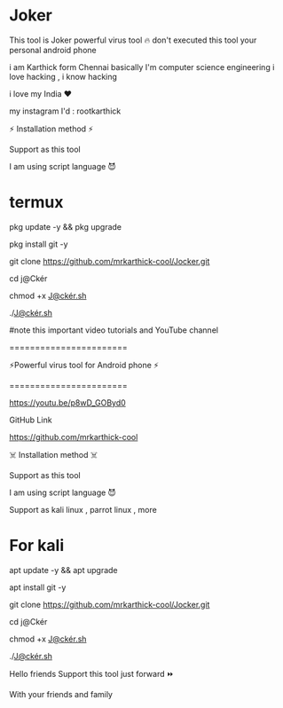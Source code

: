 # Joker
This tool is  Joker powerful  virus tool  🔥 don't executed this tool your personal android phone 

i am Karthick form Chennai 
basically I'm computer science engineering 
i love hacking , i know hacking 

i love my India ❤️ 

my instagram I'd  : rootkarthick



⚡ Installation method ⚡

Support as this tool

I am using script language 😈 

# termux 


pkg update -y && pkg upgrade 

pkg install git -y

git clone  https://github.com/mrkarthick-cool/Jocker.git

cd j@Ckér

chmod +x J@ckér.sh

./J@ckér.sh


#note this important 
video tutorials and YouTube channel

=======================

⚡Powerful virus tool for Android phone  ⚡

=======================

https://youtu.be/p8wD_GOByd0

GitHub Link

 https://github.com/mrkarthick-cool

☠️ Installation method  ☠️

Support as this tool

I am using script language 😈 


Support as kali linux , parrot linux , more 

# For kali  

apt update -y && apt upgrade 

apt install git -y

git clone  https://github.com/mrkarthick-cool/Jocker.git

cd j@Ckér

chmod +x J@ckér.sh

./J@ckér.sh

 Hello friends Support this tool just forward ⏩ 

With your friends and family
